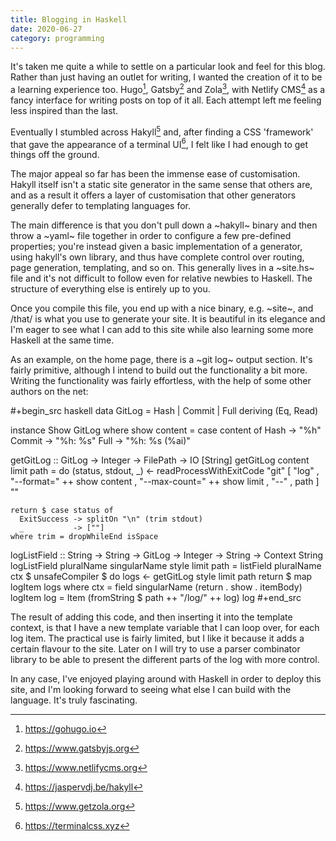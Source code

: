 ```yaml
---
title: Blogging in Haskell
date: 2020-06-27
category: programming
---
```


It's taken me quite a while to settle on a particular look and feel for this blog. Rather than just having an outlet for writing, I wanted the creation of it to be a learning experience too. Hugo[^1], Gatsby[^2] and Zola[^3], with Netlify CMS[^4] as a fancy interface for writing posts on top of it all. Each attempt left me feeling less inspired than the last.

Eventually I stumbled across Hakyll[^5] and, after finding a CSS 'framework' that gave the appearance of a terminal UI[^6], I felt like I had enough to get things off the ground.

The major appeal so far has been the immense ease of customisation. Hakyll itself isn't a static site generator in the same sense that others are, and as a result it offers a layer of customisation that other generators generally defer to templating languages for.

The main difference is that you don't pull down a ~hakyll~ binary and then throw a ~yaml~ file together in order to configure a few pre-defined properties; you're instead given a basic implementation of a generator, using hakyll's own library, and thus have complete control over routing, page generation, templating, and so on. This generally lives in a ~site.hs~ file and it's not difficult to follow even for relative newbies to Haskell. The structure of everything else is entirely up to you.

Once you compile this file, you end up with a nice binary, e.g. ~site~, and /that/ is what you use to generate your site. It is beautiful in its elegance and I'm eager to see what I can add to this site while also learning some more Haskell at the same time.

As an example, on the home page, there is a ~git log~ output section. It's fairly primitive, although I intend to build out the functionality a bit more. Writing the functionality was fairly effortless, with the help of some other authors on the net:

#+begin_src haskell
data GitLog = Hash | Commit | Full
deriving (Eq, Read)

instance Show GitLog where
show content = case content of
Hash -> "%h"
Commit -> "%h: %s"
Full -> "%h: %s (%ai)"

getGitLog :: GitLog -> Integer -> FilePath -> IO [String]
getGitLog content limit path = do
(status, stdout, \_) <- readProcessWithExitCode
"git"
[ "log"
, "--format=" ++ show content
, "--max-count=" ++ show limit
, "--"
, path
]
""

    return $ case status of
      ExitSuccess -> splitOn "\n" (trim stdout)
      _           -> [""]
    where trim = dropWhileEnd isSpace

logListField
:: String -> String -> GitLog -> Integer -> String -> Context String
logListField pluralName singularName style limit path =
listField pluralName ctx $ unsafeCompiler $ do
logs <- getGitLog style limit path
return $ map logItem logs
where
ctx = field singularName (return . show . itemBody)
logItem log = Item (fromString $ path ++ "/log/" ++ log) log
#+end_src

The result of adding this code, and then inserting it into the template context, is that I have a new template variable that I can loop over, for each log item. The practical use is fairly limited, but I like it because it adds a certain flavour to the site. Later on I will try to use a parser combinator library to be able to present the different parts of the log with more control.

In any case, I've enjoyed playing around with Haskell in order to deploy this site, and I'm looking forward to seeing what else I can build with the language. It's truly fascinating.

[^1]: https://gohugo.io
[^2]: https://www.gatsbyjs.org
[^3]: https://www.netlifycms.org
[^4]: https://jaspervdj.be/hakyll
[^5]: https://www.getzola.org
[^6]: https://terminalcss.xyz
